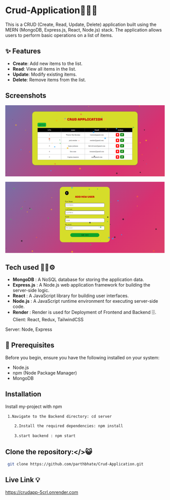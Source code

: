
# Crud-Application👨🏻‍💻

This is a  CRUD (Create, Read, Update, Delete) application built using the MERN (MongoDB, Express.js, React, Node.js) stack.
The application allows users to perform basic operations on a list of items.


## ✨ Features

- **Create**: Add new items to the list.
- **Read**: View all items in the list.
- **Update**: Modify existing items.
- **Delete**: Remove items from the list.



## Screenshots

![App Screenshot](https://github.com/parthbhate/Crud-Application/blob/main/crudApp.png?raw=true)

![App Screenshott](https://github.com/parthbhate/Crud-Application/blob/main/newuserr.png?raw=true)
## Tech used 🧑‍💻⚙️


- **MongoDB** : A NoSQL database for storing the application data.
- **Express.js**    : A Node.js web application framework for building the server-side logic.
- **React**  : A JavaScript library for building user interfaces.
- **Node.js** : A JavaScript runtime environment for executing server-side code. 
- **Render** :  Render is used for Deployment of Frontend and Backend 🗄️.
Client: React, Redux, TailwindCSS

Server: Node, Express
## 📜 Prerequisites
Before you begin, ensure you have the following installed on your system:

- Node.js
- npm (Node Package Manager)
- MongoDB








## Installation

Install my-project with npm

```bash
 1.Navigate to the Backend directory: cd server
```
```bash
    2.Install the required dependencies: npm install 
```
```bash
    3.start backend : npm start
  ```
##  **Clone the repository:**</>😺

  ```bash
   git clone https://github.com/parthbhate/Crud-Application.git
```

   
## Live Link 💡
https://crudapp-5crl.onrender.com